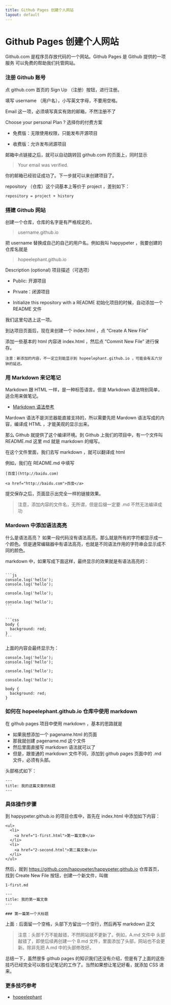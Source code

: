 ```yaml
---
title: Github Pages 创建个人网站
layout: default
---
```



# Github Pages 创建个人网站
Github.com 是程序员存放代码的一个网站。Github Pages 是 Github 提供的一项服务
可以免费的帮助我们托管网站。




### 注册 Github 账号

点 github.com 首页的 Sign Up （注册）按钮，进行注册。

填写 username （用户名），小写英文字母，不要用空格。

Email 这一项，必须填写真实有效的邮箱，不然注册不了

Choose your personal Plan ? 选择你的付费方案


  -   免费版：无限使用权限，只能发布开源项目

  -   收费版：允许发布闭源项目


邮箱中点链接之后，就可以自动跳转回 github.com 的页面上，同时显示

> Your email was verified.

你的邮箱已经验证成功了。下一步就可以来创建项目了。

repository （仓库）这个词基本上等价于 project ，差别如下：

```bash
repository = project + history
```

### 搭建 Github 网站

创建一个仓库，仓库的名字是有严格规定的，

> username.github.io

把 username 替换成自己的自己的用户名。例如我叫 happypeter ，我要创建的仓库名就是

> hopeelephant.github.io

Description (optional) 项目描述（可选项）

- Public: 开源项目

- Private：闭源项目

- Initialize this repository with a README 初始化项目的时候，自动添加一个 README 文件

我们这里勾选上这一项。

到达项目页面后，现在来创建一个 index.html ，点 “Create A New File”

添加一些基本的 html 内容进 index.html ，然后点 “Commit New File” 进行保存。

```
注意：新添加的内容，不一定立刻能显示到 hopeelephant.github.io ，可能会有五六分钟的延迟。
```

### 用 Markdown 来记笔记

Markdown 跟 HTML 一样，是一种标签语言。但是 Markdown 语法特别简单，适合用来做笔记。

- [Markdown 语法参考](https://coding.net/help/doc/project/markdown.html)

Mardown 语法不是浏览器能直接支持的，所以需要先把 Mardown 语法写成的内容，编译成 HTML ，才能美观的显示出来。

那么 Github 就提供了这个编译环境。到 Github 上我们的项目中，有一个文件叫 README.md 这里 md 就是 markdown 的缩写。

在这个文件里面，我们去写 markdown ，就可以翻译成 html

例如，我们在 README.md 中填写

```
[百度](http://baidu.com)  

<a href="http://baidu.com">百度</a>
```

提交保存之后，页面显示出完全一样的链接效果。

>注意，添加内容的文件名，无所谓，但是后缀一定要 .md 不然无法编译成功

### Mardown 中添加语法高亮

什么是语法高亮？ 如果一段代码没有语法高亮，那么就是所有的字符都显示成一个颜色。但是通常编辑器中有语法高亮，也就是不同语法作用的字符串会显示成不同的颜色。

markdown 中，如果写成下面这样，最终显示的效果就是有语法高亮的：




`````

```js
console.log('hello');
console.log('hello');

console.log('hello');

console.log('hello');  
```


```css
body {
  background: red;  
}  
```

`````

上面的内容会最终显示为：

```
console.log('hello');
console.log('hello');

console.log('hello');

console.log('hello');
```

```
body {
  background: red;
}
```

### 如何在 hopeelephant.github.io 仓库中使用 markdown


在 github pages 项目中使用 markdown ，基本的思路就是

- 如果我想添加一个 pagename.html 的页面
- 那我就创建 pagename.md 这个文件
- 然后里面直接写 markdown 语法就可以了
- 但是，跟普通的 markdown 文件不同，添加到 github pages 页面中的 .md 文件，必须有头部。

头部格式如下：

````
---
title: 我的这篇文章的标题
---
````

### 具体操作步骤

到 happypeter.github.io 的项目仓库中，首先在 index.html 中添加如下内容：

```
<ul>
  <li>
    <a href="1-first.html">第一篇文章</a>
  </li>
  <li>
    <a href="2-second.html">第二篇文章</a>
  </li>
</ul>
```


然后，就到 https://github.com/happypeter/happypeter.github.io 仓库首页，找到 Create New File 按钮，创建一个新文件，叫做

```
1-first.md

```

```
---
title: 我的第一篇文章
---

### 第一篇第一个大标题
```

上面  `:`  后面留一个空格，头部下方留出一个空行，然后再写 markdown 正文

>注意：头部千万不能敲错，不然网站就不更新了。例如，A.md 文件中 头部敲错了，即使后续再创建一个 B.md 文件，里面添加了头部，网站也不会更新。除非先把 A.md 中的头部修改好。

总结一下，虽然很多 github pages 的知识我们还没有介绍，但是有了上面的这些技巧已经完全可以胜任记笔记的工作了。当然如果想让笔记好看，就添加 CSS 进来。

### 更多技巧参考

- [hopeelephant](http://es6.ruanyifeng.com/)
